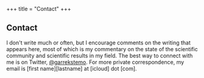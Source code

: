 +++
title = "Contact"
+++

## Contact

I don't write much or often, but I encourage comments on the writing
that appears here, most of which is my commentary on the state of
the scientific community and scientific results in my field.
The best way to connect with me is on Twitter, 
[@garrekstemo](https://twitter.com/garrekstemo).
For more private correspondence, my email is [first name][lastname]
at [icloud] dot [com].
